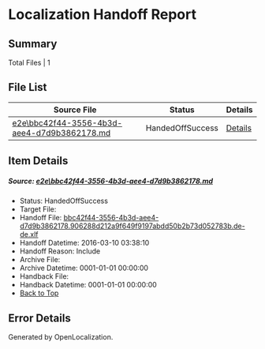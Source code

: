 # <a name='report-top'></a> Localization Handoff Report

## Summary
 Total Files | 1

## File List
 Source File | Status | Details 
 ----------- | ------ | ------- 
 [e2e\bbc42f44-3556-4b3d-aee4-d7d9b3862178.md](https://github.com/OpenLocalizationTest/oltest/blob/8b01ef1b7cbdacebb9dafc94d616044ea4812ce8/e2e/bbc42f44-3556-4b3d-aee4-d7d9b3862178.md) | HandedOffSuccess | [Details](#4e017d3a5d574212d5348853be621fb22b6d62494)

## Item Details
##### <a name='4e017d3a5d574212d5348853be621fb22b6d62494'></a> Source: [e2e\bbc42f44-3556-4b3d-aee4-d7d9b3862178.md](https://github.com/OpenLocalizationTest/oltest/blob/8b01ef1b7cbdacebb9dafc94d616044ea4812ce8/e2e/bbc42f44-3556-4b3d-aee4-d7d9b3862178.md)
* Status: HandedOffSuccess
* Target File: 
* Handoff File: [bbc42f44-3556-4b3d-aee4-d7d9b3862178.906288d212a9f649f9197abdd50b2b73d052783b.de-de.xlf](https://github.com/OpenLocalizationTestOrg/olhandoff/blob/83badd42e043d975f506fde92e0556dd2ac6313a/ol-handoff/OpenLocalizationTestOrg/oltest.de-de/xinjiang/ht/bbc42f44-3556-4b3d-aee4-d7d9b3862178.906288d212a9f649f9197abdd50b2b73d052783b.de-de.xlf)
* Handoff Datetime: 2016-03-10 03:38:10
* Handoff Reason: Include
* Archive File: 
* Archive Datetime: 0001-01-01 00:00:00
* Handback File: 
* Handback Datetime: 0001-01-01 00:00:00
* [Back to Top](#report-top)


## Error Details

Generated by OpenLocalization.

